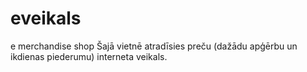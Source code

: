 # eveikals
e merchandise shop
Šajā vietnē atradīsies preču (dažādu apģērbu un ikdienas piederumu) interneta veikals.
